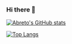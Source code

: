 ### Hi there 👋

<!--
**Abreto/Abreto** is a ✨ _special_ ✨ repository because its `README.md` (this file) appears on your GitHub profile.

Here are some ideas to get you started:

- 🔭 I’m currently working on ...
- 🌱 I’m currently learning ...
- 👯 I’m looking to collaborate on ...
- 🤔 I’m looking for help with ...
- 💬 Ask me about ...
- 📫 How to reach me: ...
- 😄 Pronouns: ...
- ⚡ Fun fact: ...
-->

[![Abreto's GitHub stats](https://github-readme-stats.vercel.app/api?username=Abreto&show_icons=true&include_all_commits=true&count_private=true&theme=radical)](https://github.com/anuraghazra/github-readme-stats)

[![Top Langs](https://github-readme-stats.vercel.app/api/top-langs/?username=Abreto&layout=compact&hide=HTML,CSS,ShaderLab,Stylus,ejs,Tcl&count_private=true&theme=radical&langs_count=10)](https://github.com/anuraghazra/github-readme-stats)
